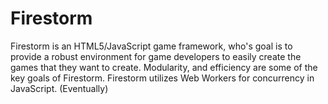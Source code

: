 Firestorm
=========

Firestorm is an HTML5/JavaScript game framework, who's goal is to provide a robust environment for game developers to easily create the games that they want to create. Modularity, and efficiency are some of the key goals of Firestorm. Firestorm utilizes Web Workers for concurrency in JavaScript. (Eventually)
